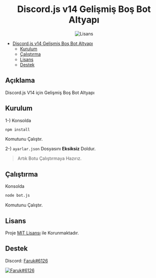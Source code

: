 <div align="center">
   <h1>Discord.js v14 Gelişmiş Boş Bot Altyapı</h1>
   <img src="https://img.shields.io/badge/license-MIT-green?style=flat" alt="Lisans">
</div>

-  [Discord.js v14 Gelişmiş Boş Bot Altyapı](#Açıklama)
   -  [Kurulum](#Kurulum)
   -  [Çalıştırma](#Çalıştırma)
   -  [Lisans](#Lisans)
   -  [Destek](#Destek)

## Açıklama

Discord.js V14 için Gelişmiş Boş Bot Altyapı

## Kurulum

1-) Konsolda

```bash
npm install
```

Komutunu Çalıştır.

2-) `ayarlar.json` Dosyasını __Eksiksiz__ Doldur.

> Artık Botu Çalıştırmaya Hazırız.

## Çalıştırma

Konsolda

```bash
node bot.js
```

Komutunu Çalıştır.

## Lisans

Proje [MIT Lisansı](https://github.com/omarfaruyk/discord-js-v14-bos-altyapi/blob/main/LICENSE) ile Korunmaktadır.

## Destek

Discord: [Faruk#6126](https://discord.com/users/713215681377599531)

[![Faruk#6126](https://discord.c99.nl/widget/theme-3/713215681377599531.png)](https://discord.com/users/713215681377599531)